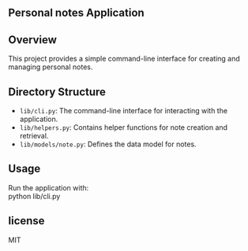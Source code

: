 ## Personal notes Application 

## Overview  
This project provides a simple command-line interface for creating and managing personal notes.  

## Directory Structure  
- `lib/cli.py`: The command-line interface for interacting with the application.  
- `lib/helpers.py`: Contains helper functions for note creation and retrieval.  
- `lib/models/note.py`: Defines the data model for notes.  

## Usage  
Run the application with:    
python lib/cli.py



## license
MIT 


 


